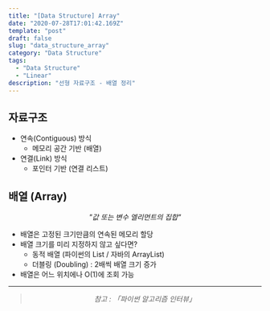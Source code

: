 ```yaml
---
title: "[Data Structure] Array"
date: "2020-07-28T17:01:42.169Z"
template: "post"
draft: false
slug: "data_structure_array"
category: "Data Structure"
tags:
  - "Data Structure"
  - "Linear"
description: "선형 자료구조 - 배열 정리"
---
```


## 자료구조

- 연속(Contiguous) 방식
  - 메모리 공간 기반 (배열)
- 연결(Link) 방식
  - 포인터 기반 (연결 리스트)

## 배열 (Array)

<center><i>"값 또는 변수 엘리먼트의 집합"</i></center>

- 배열은 고정된 크기만큼의 연속된 메모리 할당
- 배열 크기를 미리 지정하지 않고 싶다면?
  - 동적 배열 (파이썬의 List / 자바의 ArrayList)
  - 더블링 (Doubling) : 2배씩 배열 크기 증가
- 배열은 어느 위치에나 O(1)에 조회 가능

<hr>

> <center><i>참고 : 「파이썬 알고리즘 인터뷰」</i></center>
